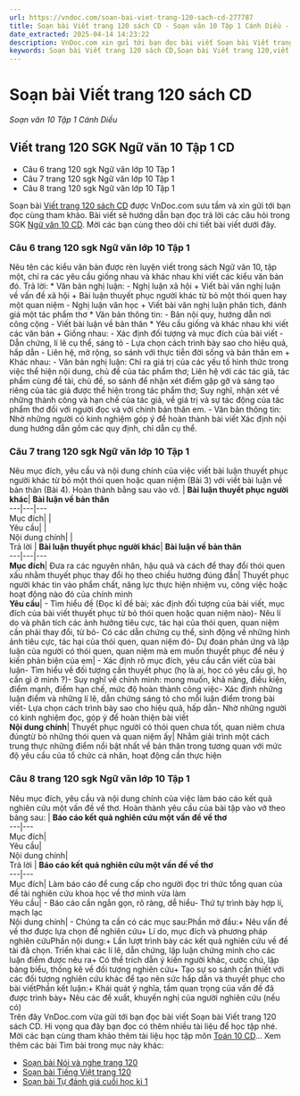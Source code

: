```yaml
---
url: https://vndoc.com/soan-bai-viet-trang-120-sach-cd-277787
title: Soạn bài Viết trang 120 sách CD - Soạn văn 10 Tập 1 Cánh Diều - VnDoc.com
date_extracted: 2025-04-14 14:23:22
description: VnDoc.com xin gửi tới bạn đọc bài viết Soạn bài Viết trang 120 sách CD. Mời các bạn cùng tham khảo.
keywords: Soạn bài Viết trang 120 sách CD,Soạn bài Viết trang 120,viết trang 120,soạn viết trang 120,soạn văn 10,ngữ văn 10
---
```


# Soạn bài Viết trang 120 sách CD
 _Soạn văn 10 Tập 1 Cánh Diều_
## Viết trang 120 SGK Ngữ văn 10 Tập 1 CD
  * Câu 6 trang 120 sgk Ngữ văn lớp 10 Tập 1
  * Câu 7 trang 120 sgk Ngữ văn lớp 10 Tập 1
  * Câu 8 trang 120 sgk Ngữ văn lớp 10 Tập 1

Soạn bài [Viết trang 120 sách CD](<https://vndoc.com/soan-bai-viet-trang-120-sach-cd-277787>) được VnDoc.com sưu tầm và xin gửi tới bạn đọc cùng tham khảo. Bài viết sẽ hướng dẫn bạn đọc trả lời các câu hỏi trong SGK [Ngữ văn 10 CD](<https://vndoc.com/ngu-van-10-canh-dieu-tap1>). Mời các bạn cùng theo dõi chi tiết bài viết dưới đây.
### Câu 6 trang 120 sgk Ngữ văn lớp 10 Tập 1
Nêu tên các kiểu văn bản được rèn luyện viết trong  sách Ngữ văn 10, tập một, chỉ ra các yêu cầu giống nhau và khác nhau khi viết các kiểu văn bản đó.
Trả lời:
\* Văn bản nghị luận:
\- Nghị luận xã hội
\+ Viết bài văn nghị luận về vấn đề xã hội
\+ Bài luận thuyết phục người khác từ bỏ một thói quen hay một quan niệm
\- Nghị luận văn học
\+ Viết bài văn nghị luận phân tích, đánh giá một tác phẩm thơ
\* Văn bản thông tin:
\- Bản nội quy, hướng dẫn nơi công cộng
\- Viết bài luận về bản thân
\* Yêu cầu giống và khác nhau khi viết các văn bản
\+ Giống nhau:
\- Xác định đối tượng và mục đích của bài viết
\- Dẫn chứng, lí lẽ cụ thể, sáng tỏ
\- Lựa chọn cách trình bày sao cho hiệu quả, hấp dẫn
\- Liên hệ, mở rộng, so sánh với thực tiễn đời sống và bản thân em
\+ Khác nhau:
\- Văn bản nghị luận: Chỉ ra giá trị của các yếu tố hình thức trong việc thể hiện nội dung, chủ đề của tác phẩm thơ; Liên hệ với các tác giả, tác phẩm cùng đề tài, chủ đề, so sánh để nhận xét điểm gặp gỡ và sáng tạo riêng của tác giả được thể hiện trong tác phẩm thơ; Suy nghĩ, nhận xét về những thành công và hạn chế của tác giả, về giá trị và sự tác động của tác phẩm thơ đối với người đọc và với chính bản thân em.
\- Văn bản thông tin:
Nhờ những người có kinh nghiệm góp ý để hoàn thành bài viết
Xác định nội dung hướng dẫn gồm các quy định, chỉ dẫn cụ thể.
### Câu 7 trang 120 sgk Ngữ văn lớp 10 Tập 1
Nêu mục đích, yêu cầu và nội dung chính của việc viết bài luận thuyết phục người khác từ bỏ một thói quen hoặc quan niệm \(Bài 3\) với viết bài luận về bản thân \(Bài 4\). Hoàn thành bằng sau vào vở.
| **Bài luận thuyết phục người khác**| **Bài luận về bản thân**  
---|---|---  
Mục đích| |   
Yêu cầu| |   
Nội dung chính| |   
Trả lời
| **Bài luận thuyết phục người khác**| **Bài luận về bản thân**  
---|---|---  
**Mục đích**|  Đưa ra các nguyên nhân, hậu quả và cách để thay đổi thói quen xấu nhằm thuyết phục thay đổi họ theo chiều hướng đúng đắn| Thuyết phục người khác tin vào phẩm chất, năng lực thực hiện nhiệm vu, công việc hoặc hoạt động nào đó của chính mình  
**Yêu cầu**|  \- Tìm hiểu đề \(Đọc kĩ đề bài; xác định đối tượng của bài viết, mục đích của bài viết thuyết phục từ bỏ thói quen hoặc quan niệm nào\)\- Nêu lí do và phân tích các ảnh hưởng tiêu cực, tác hại của thói quen, quan niệm cần phải thay đổi, từ bỏ\- Có các dẫn chứng cụ thể, sinh động về những hình ảnh tiêu cực, tác hại của thói quen, quan niệm đó\- Dự đoán phản ứng và lập luận của người có thói quen, quan niệm mà em muốn thuyết phục để nêu ý kiến phản biện của em| \- Xác định rõ mục đích, yêu cầu cần viết của bài luận\- Tìm hiểu về đối tượng cần thuyết phục \(họ là ai, học có yêu cầu gì, họ cần gì ở mình ?\)\- Suy nghĩ về chính mình: mong muốn, khả năng, điều kiện, điểm mạnh, điểm hạn chế, mức độ hoàn thành công việc\- Xác định những luận điểm và những lí lẽ, dẫn chứng sáng tỏ cho mỗi luận điểm trong bài viết\- Lựa chọn cách trình bày sao cho hiệu quả, hấp dẫn\- Nhờ những người có kinh nghiệm đọc, góp ý để hoàn thiện bài viết  
**Nội dung chính**|  Thuyết phục người có thói quen chưa tốt, quan niêm chưa đúngtừ bỏ những thói quen và quan niệm ấy| Nhằm giải trình một cách trung thực những điểm nổi bật nhất về bản thân trong tương quan với mức độ yêu cầu của tổ chức cá nhân, hoạt động cần thực hiện  
### Câu 8 trang 120 sgk Ngữ văn lớp 10 Tập 1
Nêu mục đích, yêu cầu và nội dung chính của việc làm báo cáo kết quả nghiên cứu một vấn đề về thơ. Hoàn thành yêu cầu của bài tập vào vở theo bảng sau:
| **Báo cáo kết quả nghiên cứu một vấn đề về thơ**  
---|---  
Mục đích|   
Yêu cầu|   
Nội dung chính|   
Trả lời
| **Báo cáo kết quả nghiên cứu một vấn đề về thơ**  
---|---  
Mục đích| Làm báo cáo để cung cấp cho người đọc tri thức tổng quan của đề tài nghiên cứu khoa học về thơ mình vừa làm  
Yêu cầu| \- Báo cáo cần ngắn gọn, rõ ràng, dễ hiểu\- Thứ tự trình bày hợp lí, mạch lạc  
Nội dung chính| \- Chúng ta cần có các mục sau:Phần mở đầu:\+ Nêu vấn đề về thơ được lựa chọn để nghiên cứu\+ Lí do, mục đích và phương pháp nghiên cứuPhần nội dung:\+ Lần lượt trình bày các kết quả nghiên cứu về đề tài đã chọn. Triển khai các lí lẽ, dẫn chứng, lập luận chứng minh cho các luận điểm được nêu ra\+ Có thể trích dẫn ý kiến người khác, cước chú, lập bảng biểu, thống kê về đối tượng nghiên cứu\+ Tạo sự so sánh cần thiết với các đối tượng nghiên cứu khác để tạo nên sức hấp dẫn và thuyết phục cho bài viếtPhần kết luận:\+ Khái quát ý nghĩa, tầm quan trọng của vấn đề đã được trình bày\+ Nêu các đề xuất, khuyến nghị của người nghiên cứu \(nếu có\)  
Trên đây VnDoc.com vừa gửi tới bạn đọc bài viết Soạn bài Viết trang 120  sách CD. Hi vọng qua đây bạn đọc có thêm nhiều tài liệu để học tập nhé. Mời các bạn cùng tham khảo thêm tài liệu học tập môn [Toán 10 CD](<https://vndoc.com/toan-10-canh-dieu-tap1>)...
Xem thêm các bài Tìm bài trong mục này khác:
  * [Soạn bài Nói và nghe trang 120](</soan-bai-noi-va-nghe-trang-120-sach-cd-277789>)
  * [Soạn bài Tiếng Việt trang 120](</soan-bai-tieng-viet-trang-120-sach-cd-277790>)
  * [Soạn bài Tự đánh giá cuối học kì 1](</soan-bai-tu-danh-gia-cuoi-hoc-ki-1-sach-cd-277796>)


